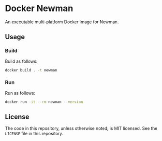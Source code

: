 # Docker Newman

An executable multi-platform Docker image for Newman.

## Usage

### Build

Build as follows:

```bash
docker build . -t newman
```

### Run

Run as follows:

```bash
docker run -it --rm newman --version
```

## License

The code in this repository, unless otherwise noted, is MIT licensed. See the `LICENSE` file in this repository.

